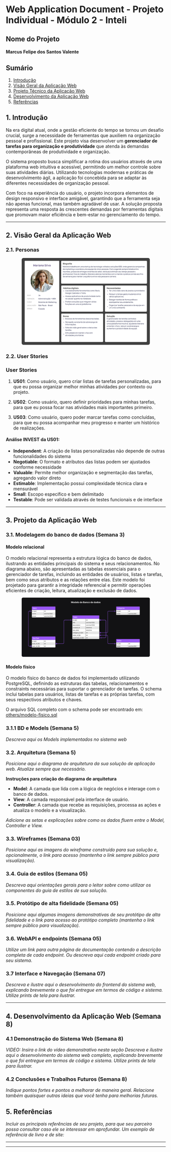 # Web Application Document - Projeto Individual - Módulo 2 - Inteli

## Nome do Projeto

#### Marcus Felipe dos Santos Valente

## Sumário

1. [Introdução](#c1)  
2. [Visão Geral da Aplicação Web](#c2)  
3. [Projeto Técnico da Aplicação Web](#c3)  
4. [Desenvolvimento da Aplicação Web](#c4)  
5. [Referências](#c5)  

## <a name="c1"></a>1. Introdução

Na era digital atual, onde a gestão eficiente do tempo se tornou um desafio crucial, surge a necessidade de ferramentas que auxiliem na organização pessoal e profissional. Este projeto visa desenvolver um **gerenciador de tarefas para organização e produtividade** que atenda às demandas contemporâneas de produtividade e organização.

O sistema proposto busca simplificar a rotina dos usuários através de uma plataforma web intuitiva e acessível, permitindo um melhor controle sobre suas atividades diárias. Utilizando tecnologias modernas e práticas de desenvolvimento ágil, a aplicação foi concebida para se adaptar às diferentes necessidades de organização pessoal.

Com foco na experiência do usuário, o projeto incorpora elementos de design responsivo e interface amigável, garantindo que a ferramenta seja não apenas funcional, mas também agradável de usar. A solução proposta representa uma resposta às crescentes demandas por ferramentas digitais que promovam maior eficiência e bem-estar no gerenciamento do tempo.

---

## <a name="c2"></a>2. Visão Geral da Aplicação Web

### 2.1. Personas
<div align="center">
  <img src="../assets/docs/persona.png" alt="Persona" style="max-width: 1440px;width: 80%;"/>
</div>

### 2.2. User Stories

### User Stories

1. **US01**: Como usuário, quero criar listas de tarefas personalizadas, para que eu possa organizar melhor minhas atividades por contexto ou projeto.

2. **US02**: Como usuário, quero definir prioridades para minhas tarefas, para que eu possa focar nas atividades mais importantes primeiro.

3. **US03**: Como usuário, quero poder marcar tarefas como concluídas, para que eu possa acompanhar meu progresso e manter um histórico de realizações.

#### Análise INVEST da US01:

- **Independent**: A criação de listas personalizadas não depende de outras funcionalidades do sistema
- **Negotiable**: O formato e atributos das listas podem ser ajustados conforme necessidade
- **Valuable**: Permite melhor organização e segmentação das tarefas, agregando valor direto
- **Estimable**: Implementação possui complexidade técnica clara e mensurável
- **Small**: Escopo específico e bem delimitado
- **Testable**: Pode ser validada através de testes funcionais e de interface

---

## <a name="c3"></a>3. Projeto da Aplicação Web

### 3.1. Modelagem do banco de dados  (Semana 3)

#### Modelo relacional

O modelo relacional representa a estrutura lógica do banco de dados, ilustrando as entidades principais do sistema e seus relacionamentos. No diagrama abaixo, são apresentadas as tabelas essenciais para o gerenciador de tarefas, incluindo as entidades de usuários, listas e tarefas, bem como seus atributos e as relações entre elas. Este modelo foi projetado para garantir a integridade referencial e permitir operações eficientes de criação, leitura, atualização e exclusão de dados.

<div align="center">
  <img src="../assets/docs/modelo-entidade-relacionamento.png" alt="Modelo relacional do banco de dados" style="max-width: 1440px;width: 80%;"/>
</div>

#### Modelo físico

O modelo físico do banco de dados foi implementado utilizando PostgreSQL, definindo as estruturas das tabelas, relacionamentos e constraints necessárias para suportar o gerenciador de tarefas. O schema inclui tabelas para usuários, listas de tarefas e as próprias tarefas, com seus respectivos atributos e chaves.

O arquivo SQL completo com o schema pode ser encontrado em: [others/modelo-fisico.sql](./others/modelo-fisico.sql)

### 3.1.1 BD e Models (Semana 5)
*Descreva aqui os Models implementados no sistema web*

### 3.2. Arquitetura (Semana 5)

*Posicione aqui o diagrama de arquitetura da sua solução de aplicação web. Atualize sempre que necessário.*

**Instruções para criação do diagrama de arquitetura**  
- **Model**: A camada que lida com a lógica de negócios e interage com o banco de dados.
- **View**: A camada responsável pela interface de usuário.
- **Controller**: A camada que recebe as requisições, processa as ações e atualiza o modelo e a visualização.
  
*Adicione as setas e explicações sobre como os dados fluem entre o Model, Controller e View.*

### 3.3. Wireframes (Semana 03)

*Posicione aqui as imagens do wireframe construído para sua solução e, opcionalmente, o link para acesso (mantenha o link sempre público para visualização).*

### 3.4. Guia de estilos (Semana 05)

*Descreva aqui orientações gerais para o leitor sobre como utilizar os componentes do guia de estilos de sua solução.*

### 3.5. Protótipo de alta fidelidade (Semana 05)

*Posicione aqui algumas imagens demonstrativas de seu protótipo de alta fidelidade e o link para acesso ao protótipo completo (mantenha o link sempre público para visualização).*

### 3.6. WebAPI e endpoints (Semana 05)

*Utilize um link para outra página de documentação contendo a descrição completa de cada endpoint. Ou descreva aqui cada endpoint criado para seu sistema.*  

### 3.7 Interface e Navegação (Semana 07)

*Descreva e ilustre aqui o desenvolvimento do frontend do sistema web, explicando brevemente o que foi entregue em termos de código e sistema. Utilize prints de tela para ilustrar.*

---

## <a name="c4"></a>4. Desenvolvimento da Aplicação Web (Semana 8)

### 4.1 Demonstração do Sistema Web (Semana 8)

*VIDEO: Insira o link do vídeo demonstrativo nesta seção*
*Descreva e ilustre aqui o desenvolvimento do sistema web completo, explicando brevemente o que foi entregue em termos de código e sistema. Utilize prints de tela para ilustrar.*

### 4.2 Conclusões e Trabalhos Futuros (Semana 8)

*Indique pontos fortes e pontos a melhorar de maneira geral.*
*Relacione também quaisquer outras ideias que você tenha para melhorias futuras.*

## <a name="c5"></a>5. Referências

_Incluir as principais referências de seu projeto, para que seu parceiro possa consultar caso ele se interessar em aprofundar. Um exemplo de referência de livro e de site:_<br>

---
---